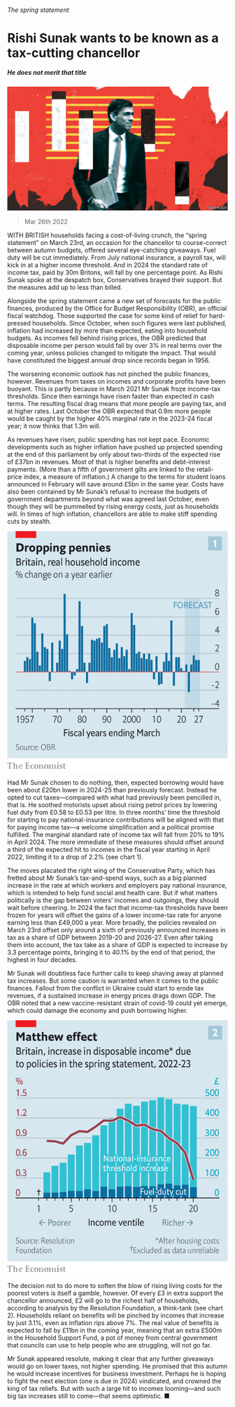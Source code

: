 ###### The spring statement

# Rishi Sunak wants to be known as a tax-cutting chancellor 

##### He does not merit that title 

![image](images/20220326_brd001.jpg) 

> Mar 26th 2022 

WITH BRITISH households facing a cost-of-living crunch, the “spring statement” on March 23rd, an occasion for the chancellor to course-correct between autumn budgets, offered several eye-catching giveaways. Fuel duty will be cut immediately. From July national insurance, a payroll tax, will kick in at a higher income threshold. And in 2024 the standard rate of income tax, paid by 30m Britons, will fall by one percentage point. As Rishi Sunak spoke at the despatch box, Conservatives brayed their support. But the measures add up to less than billed.

Alongside the spring statement came a new set of forecasts for the public finances, produced by the Office for Budget Responsibility (OBR), an official fiscal watchdog. Those supported the case for some kind of relief for hard-pressed households. Since October, when such figures were last published, inflation had increased by more than expected, eating into household budgets. As incomes fell behind rising prices, the OBR predicted that disposable income per person would fall by over 3% in real terms over the coming year, unless policies changed to mitigate the impact. That would have constituted the biggest annual drop since records began in 1956.


The worsening economic outlook has not pinched the public finances, however. Revenues from taxes on incomes and corporate profits have been buoyant. This is partly because in March 2021 Mr Sunak froze income-tax thresholds. Since then earnings have risen faster than expected in cash terms. The resulting fiscal drag means that more people are paying tax, and at higher rates. Last October the OBR expected that 0.9m more people would be caught by the higher 40% marginal rate in the 2023-24 fiscal year; it now thinks that 1.3m will.

As revenues have risen, public spending has not kept pace. Economic developments such as higher inflation have pushed up projected spending at the end of this parliament by only about two-thirds of the expected rise of £37bn in revenues. Most of that is higher benefits and debt-interest payments. (More than a fifth of government gilts are linked to the retail-price index, a measure of inflation.) A change to the terms for student loans announced in February will save around £5bn in the same year. Costs have also been contained by Mr Sunak’s refusal to increase the budgets of government departments beyond what was agreed last October, even though they will be pummelled by rising energy costs, just as households will. In times of high inflation, chancellors are able to make stiff spending cuts by stealth.

![image](images/20220326_BRC744.png) 


Had Mr Sunak chosen to do nothing, then, expected borrowing would have been about £20bn lower in 2024-25 than previously forecast. Instead he opted to cut taxes—compared with what had previously been pencilled in, that is. He soothed motorists upset about rising petrol prices by lowering fuel duty from £0.58 to £0.53 per litre. In three months’ time the threshold for starting to pay national-insurance contributions will be aligned with that for paying income tax—a welcome simplification and a political promise fulfilled. The marginal standard rate of income tax will fall from 20% to 19% in April 2024. The more immediate of these measures should offset around a third of the expected hit to incomes in the fiscal year starting in April 2022, limiting it to a drop of 2.2% (see chart 1).

The moves placated the right wing of the Conservative Party, which has fretted about Mr Sunak’s tax-and-spend ways, such as a big planned increase in the rate at which workers and employers pay national insurance, which is intended to help fund social and health care. But if what matters politically is the gap between voters’ incomes and outgoings, they should wait before cheering. In 2024 the fact that income-tax thresholds have been frozen for years will offset the gains of a lower income-tax rate for anyone earning less than £49,000 a year. More broadly, the policies revealed on March 23rd offset only around a sixth of previously announced increases in tax as a share of GDP between 2019-20 and 2026-27. Even after taking them into account, the tax take as a share of GDP is expected to increase by 3.3 percentage points, bringing it to 40.1% by the end of that period, the highest in four decades.

Mr Sunak will doubtless face further calls to keep shaving away at planned tax increases. But some caution is warranted when it comes to the public finances. Fallout from the conflict in Ukraine could start to erode tax revenues, if a sustained increase in energy prices drags down GDP. The OBR noted that a new vaccine-resistant strain of covid-19 could yet emerge, which could damage the economy and push borrowing higher.

![image](images/20220326_BRC745.png) 


The decision not to do more to soften the blow of rising living costs for the poorest voters is itself a gamble, however. Of every £3 in extra support the chancellor announced, £2 will go to the richest half of households, according to analysis by the Resolution Foundation, a think-tank (see chart 2). Households reliant on benefits will be pinched by incomes that increase by just 3.1%, even as inflation rips above 7%. The real value of benefits is expected to fall by £11bn in the coming year, meaning that an extra £500m in the Household Support Fund, a pot of money from central government that councils can use to help people who are struggling, will not go far.

Mr Sunak appeared resolute, making it clear that any further giveaways would go on lower taxes, not higher spending. He promised that this autumn he would increase incentives for business investment. Perhaps he is hoping to fight the next election (one is due in 2024) vindicated, and crowned the king of tax reliefs. But with such a large hit to incomes looming—and such big tax increases still to come—that seems optimistic. ■

